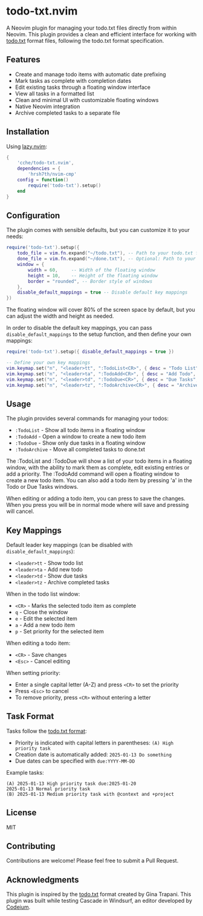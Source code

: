 # todo-txt.nvim

A Neovim plugin for managing your todo.txt files directly from within Neovim. This plugin provides a clean and efficient interface for working with [todo.txt](http://todotxt.org/) format files, following the todo.txt format specification.

## Features

- Create and manage todo items with automatic date prefixing
- Mark tasks as complete with completion dates
- Edit existing tasks through a floating window interface
- View all tasks in a formatted list
- Clean and minimal UI with customizable floating windows
- Native Neovim integration
- Archive completed tasks to a separate file

## Installation

Using [lazy.nvim](https://github.com/folke/lazy.nvim):

```lua
{
    'cche/todo-txt.nvim',
    dependencies = {
        'hrsh7th/nvim-cmp'
    config = function()
        require('todo-txt').setup()
    end
}
```

## Configuration

The plugin comes with sensible defaults, but you can customize it to your needs:

```lua
require('todo-txt').setup({
    todo_file = vim.fn.expand("~/todo.txt"), -- Path to your todo.txt file
    done_file = vim.fn.expand("~/done.txt"), -- Optional: Path to your done.txt file (defaults to done.txt in the same directory as todo.txt)
    window = {
        width = 60,     -- Width of the floating window
        height = 10,    -- Height of the floating window
        border = "rounded", -- Border style of windows
    },
    disable_default_mappings = true -- Disable default key mappings
})
```

The floating window will cover 80% of the screen space by default, but you can adjust the width and height as needed.

In order to disable the default key mappings, you can pass `disable_default_mappings` to the setup function, and then define your own mappings:

```lua
require('todo-txt').setup({ disable_default_mappings = true })

-- Define your own key mappings
vim.keymap.set("n", "<leader>tt", ":TodoList<CR>", { desc = "Todo List", noremap = true, silent = true })
vim.keymap.set("n", "<leader>ta", ":TodoAdd<CR>", { desc = "Add Todo", noremap = true, silent = true })
vim.keymap.set("n", "<leader>td", ":TodoDue<CR>", { desc = "Due Tasks", noremap = true, silent = true })
vim.keymap.set("n", "<leader>tz", ":TodoArchive<CR>", { desc = "Archive Done Tasks", noremap = true, silent = true })
```

## Usage

The plugin provides several commands for managing your todos:

- `:TodoList` - Show all todo items in a floating window
- `:TodoAdd`  - Open a window to create a new todo item
- `:TodoDue`  - Show only due tasks in a floating window
- `:TodoArchive` - Move all completed tasks to done.txt

The :TodoList and :TodoDue will show a list of your todo items in a floating window, with the ability to mark them as complete, edit existing entries or add a priority.
The :TodoAdd command will open a floating window to create a new todo item. You can also add a todo item by pressing 'a' in the Todo or Due Tasks windows.

When editing or adding a todo item, you can press <enter> to save the changes.
When you press <esc> you will be in normal mode where <enter> will save and pressing <esc> will cancel.

## Key Mappings

Default leader key mappings (can be disabled with `disable_default_mappings`):
- `<leader>tt` - Show todo list
- `<leader>ta` - Add new todo
- `<leader>td` - Show due tasks
- `<leader>tz` - Archive completed tasks

When in the todo list window:
- `<CR>` - Marks the selected todo item as complete
- `q`    - Close the window
- `e`    - Edit the selected item
- `a`    - Add a new todo item
- `p`    - Set priority for the selected item

When editing a todo item:
- `<CR>`  - Save changes
- `<Esc>` - Cancel editing

When setting priority:
- Enter a single capital letter (A-Z) and press `<CR>` to set the priority
- Press `<Esc>` to cancel
- To remove priority, press `<CR>` without entering a letter

## Task Format

Tasks follow the [todo.txt format](http://todotxt.org/):

- Priority is indicated with capital letters in parentheses: `(A) High priority task`
- Creation date is automatically added: `2025-01-13 Do something`
- Due dates can be specified with `due:YYYY-MM-DD`

Example tasks:
```
(A) 2025-01-13 High priority task due:2025-01-20
2025-01-13 Normal priority task
(B) 2025-01-13 Medium priority task with @context and +project
```

## License

MIT

## Contributing

Contributions are welcome! Please feel free to submit a Pull Request.

## Acknowledgments

This plugin is inspired by the [todo.txt](http://todotxt.org/) format created by Gina Trapani.
This plugin was built while testing Cascade in Windsurf, an editor developed by [Codeium](https://codeium.com/).
